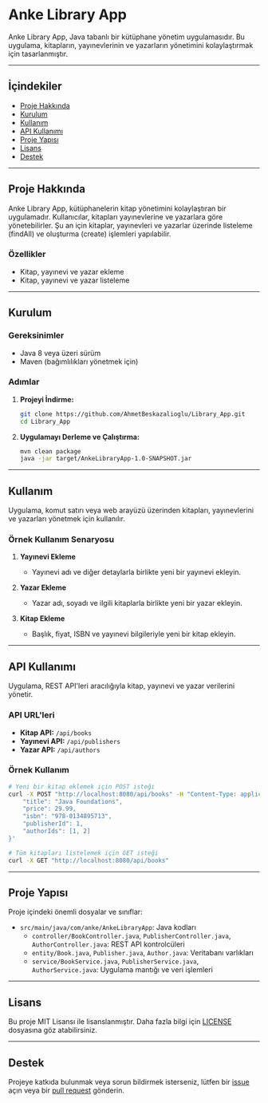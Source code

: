 
# Anke Library App

Anke Library App, Java tabanlı bir kütüphane yönetim uygulamasıdır. Bu uygulama, kitapların, yayınevlerinin ve yazarların yönetimini kolaylaştırmak için tasarlanmıştır.

---

## İçindekiler

- [Proje Hakkında](#proje-hakkında)
- [Kurulum](#kurulum)
- [Kullanım](#kullanım)
- [API Kullanımı](#api-kullanımı)
- [Proje Yapısı](#proje-yapısı)
- [Lisans](#lisans)
- [Destek](#destek)

---

## Proje Hakkında

Anke Library App, kütüphanelerin kitap yönetimini kolaylaştıran bir uygulamadır. Kullanıcılar, kitapları yayınevlerine ve yazarlara göre yönetebilirler. Şu an için kitaplar, yayınevleri ve yazarlar üzerinde listeleme (findAll) ve oluşturma (create) işlemleri yapılabilir.

### Özellikler

- Kitap, yayınevi ve yazar ekleme
- Kitap, yayınevi ve yazar listeleme

---

## Kurulum

### Gereksinimler

- Java 8 veya üzeri sürüm
- Maven (bağımlılıkları yönetmek için)

### Adımlar

1. **Projeyi İndirme:**
   ```bash
   git clone https://github.com/AhmetBeskazalioglu/Library_App.git
   cd Library_App
   ```

2. **Uygulamayı Derleme ve Çalıştırma:**
   ```bash
   mvn clean package
   java -jar target/AnkeLibraryApp-1.0-SNAPSHOT.jar
   ```

---

## Kullanım

Uygulama, komut satırı veya web arayüzü üzerinden kitapları, yayınevlerini ve yazarları yönetmek için kullanılır.

### Örnek Kullanım Senaryosu

1. **Yayınevi Ekleme**
   - Yayınevi adı ve diğer detaylarla birlikte yeni bir yayınevi ekleyin.

2. **Yazar Ekleme**
   - Yazar adı, soyadı ve ilgili kitaplarla birlikte yeni bir yazar ekleyin.

3. **Kitap Ekleme**
   - Başlık, fiyat, ISBN ve yayınevi bilgileriyle yeni bir kitap ekleyin.

---

## API Kullanımı

Uygulama, REST API'leri aracılığıyla kitap, yayınevi ve yazar verilerini yönetir.

### API URL'leri

- **Kitap API:** `/api/books`
- **Yayınevi API:** `/api/publishers`
- **Yazar API:** `/api/authors`

### Örnek Kullanım

```bash
# Yeni bir kitap eklemek için POST isteği
curl -X POST "http://localhost:8080/api/books" -H "Content-Type: application/json" -d '{
    "title": "Java Foundations",
    "price": 29.99,
    "isbn": "978-0134895713",
    "publisherId": 1,
    "authorIds": [1, 2]
}'

# Tüm kitapları listelemek için GET isteği
curl -X GET "http://localhost:8080/api/books"
```

---

## Proje Yapısı

Proje içindeki önemli dosyalar ve sınıflar:

- `src/main/java/com/anke/AnkeLibraryApp`: Java kodları
  - `controller/BookController.java`, `PublisherController.java`, `AuthorController.java`: REST API kontrolcüleri
  - `entity/Book.java`, `Publisher.java`, `Author.java`: Veritabanı varlıkları
  - `service/BookService.java`, `PublisherService.java`, `AuthorService.java`: Uygulama mantığı ve veri işlemleri

---

## Lisans

Bu proje MIT Lisansı ile lisanslanmıştır. Daha fazla bilgi için [LICENSE](LICENSE) dosyasına göz atabilirsiniz.

---

## Destek

Projeye katkıda bulunmak veya sorun bildirmek isterseniz, lütfen bir [issue](https://github.com/AhmetBeskazalioglu/AnkeLibraryApp/issues) açın veya bir [pull request](https://github.com/AhmetBeskazalioglu/AnkeLibraryApp/pulls) gönderin.
